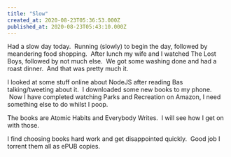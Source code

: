 ```yaml
---
title: "Slow"
created_at: 2020-08-23T05:36:53.000Z
published_at: 2020-08-23T05:43:10.000Z
---
```

Had a slow day today.  Running (slowly) to begin the day, followed by meandering food shopping.  After lunch my wife and I watched The Lost Boys, followed by not much else.  We got some washing done and had a roast dinner.  And that was pretty much it.

I looked at some stuff online about NodeJS after reading Bas talking/tweeting about it.  I downloaded some new books to my phone.  Now I have completed watching Parks and Recreation on Amazon, I need something else to do whilst I poop.

The books are Atomic Habits and Everybody Writes.  I will see how I get on with those.

I find choosing books hard work and get disappointed quickly.  Good job I torrent them all as ePUB copies.
